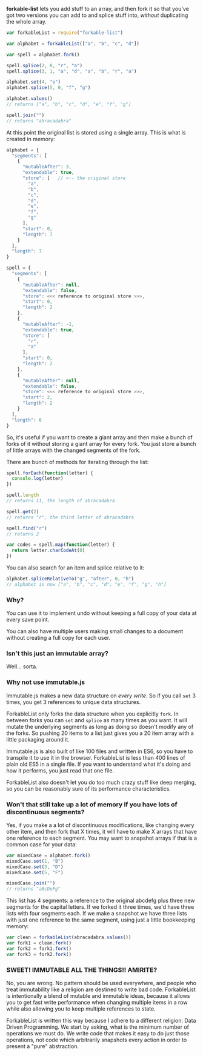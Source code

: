 **forkable-list** lets you add stuff to an array, and then fork it so that you've got two versions you can add to and splice stuff into, _without_ duplicating the whole array.

```javascript
var forkableList = require("forkable-list")

var alphabet = forkableList(["a", "b", "c", "d"])

var spell = alphabet.fork()

spell.splice(2, 0, "r", "a")
spell.splice(3, 1, "a", "d", "a", "b", "r", "a")

alphabet.set(4, "e")
alphabet.splice(5, 0, "f", "g")

alphabet.values()
// returns ["a", "b", "c", "d", "e", "f", "g"]

spell.join("")
// returns "abracadabra"
```
At this point the original list is stored using a single array. This is what is created in memory:
```javascript
alphabet = {
  "segments": [
    {
      "mutableAfter": 3,
      "extendable": true,
      "store": [   // <-- the original store
        "a",
        "b",
        "c",
        "d",
        "e",
        "f",
        "g"
      ],
      "start": 0,
      "length": 7
    }
  ],
  "length": 7
}
```
```javascript
spell = {
  "segments": [
    {
      "mutableAfter": null,
      "extendable": false,
      "store": <<< reference to original store >>>,
      "start": 0,
      "length": 2
    },
    {
      "mutableAfter": -1,
      "extendable": true,
      "store": [
        "r",
        "a"
      ],
      "start": 0,
      "length": 2
    },
    {
      "mutableAfter": null,
      "extendable": false,
      "store": <<< reference to original store >>>,
      "start": 2,
      "length": 2
    }
  ],
  "length": 6
}
```
So, it's useful if you want to create a giant array and then make a bunch of forks of it without storing a giant array for every fork. You just store a bunch of little arrays with the changed segments of the fork.

There are bunch of methods for iterating through the list:

```javascript
spell.forEach(function(letter) {
  console.log(letter)
})

spell.length
// returns 11, the length of abracadabra

spell.get(2)
// returns "r", the third letter of abracadabra

spell.find("r")
// returns 2

var codes = spell.map(function(letter) {
  return letter.charCodeAt(0)
})
```

You can also search for an item and splice relative to it:

```javascript
alphabet.spliceRelativeTo("g", "after", 0, "h")
// alphabet is now ["a", "b", "c", "d", "e", "f", "g", "h"]
```

### Why?

You can use it to implement undo without keeping a full copy of your data at every save point.

You can also have multiple users making small changes to a document without creating a full copy for each user.

### Isn't this just an immutable array?

Well... sorta.

### Why not use immutable.js

Immutable.js makes a new data structure on *every write*. So if you call `set` 3 times, you get 3 references to unique data structures.

ForkableList only forks the data structure when you explicitly `fork`. In between forks you can `set` and `splice` as many times as you want. It will mutate the underlying segments as long as doing so doesn't modify any of the forks. So pushing 20 items to a list just gives you a 20 item array with a little packaging around it.

Immutable.js is also built of like 100 files and written in ES6, so you have to transpile it to use it in the browser. ForkableList is less than 400 lines of plain old ES5 in a single file. If you want to understand what it's doing and how it performs, you just read that one file.

ForkableList also doesn't let you do too much crazy stuff like deep merging, so you can be reasonably sure of its performance characteristics.

### Won't that still take up a lot of memory if you have lots of discontinuous segments?

Yes, if you make a a lot of discontinuous modifications, like changing every other item, and then fork that X times, it will have to make X arrays that have one reference to each segment. You may want to snapshot arrays if that is a common case for your data:

```javascript
var mixedCase = alphabet.fork()
mixedCase.set(1, "B")
mixedCase.set(3, "D")
mixedCase.set(5, "F")

mixedCase.join("")
// returns "aBcDeFg"
```
This list has 4 segments: a reference to the original abcdefg plus three new segments for the capital letters. If we forked it three times, we'd have three lists with four segments each. If we make a snapshot we have three lists with just one reference to the same segment, using just a little bookkeeping memory:

```javascript
var clean = forkableList(abracadabra.values())
var fork1 = clean.fork()
var fork2 = fork1.fork()
var fork3 = fork2.fork()
```

### SWEET! IMMUTABLE ALL THE THINGS!! AMIRITE?

No, you are wrong. No pattern should be used everywhere, and people who treat immutability like a religion are destined to write bad code. ForkableList is intentionally a blend of mutable and immutable ideas, because it allows you to get fast write performance when changing multiple items in a row while also allowing you to keep multiple references to state.

ForkableList is written this way because I adhere to a different religion: Data Driven Programming. We start by asking, what is the minimum number of operations we must do. We write code that makes it easy to do just those operations, not code which arbitrarily snapshots every action in order to present a "pure" abstraction.
